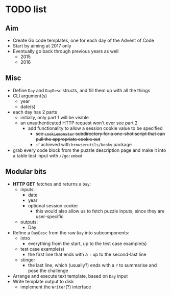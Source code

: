 # TODO list

## Aim

- Create Go code templates, one for each day of the Advent of Code
- Start by aiming at 2017 only
- Eventually go back through previous years as well
  - 2015
  - 2016

## Misc

- Define `Day` and `DayDesc` structs, and fill them up with all the things
- CLI argument(s)
  - year
  - date(s)
- each day has 2 parts
  - initially, only part 1 will be visible
  - an unauthenticated HTTP request won't ever see part 2
    - add functionality to allow a session cookie value to be specified
      - ~~see `cookiemonster` subdirectory for a one-shot script that can pull the appropriate cookie out~~
      - ✅ achieved with `browserutils/kooky` package
- grab every code block from the puzzle description page and make it into a table test input with `//go:embed`

## Modular bits

- **HTTP GET** fetches and returns a `Day`:
  - inputs:
    - date
    - year
    - optional session cookie
      - this would also allow us to fetch puzzle inputs, since they are user-specific
  - outputs:
    - Day
- Refine a `DayDesc` from the raw `Day` into subcomponents:
  - intro
    - everything from the start, up to the test case example(s)
  - test case example(s)
    - the first line that ends with a `:` up to the second-last line
  - stinger
    - the last line, which (usually?) ends with a `?` to summarise and pose the challenge
- Arrange and execute text template, based on `Day` input
- Write template output to disk
  - implement the `Writer`(?) interface

